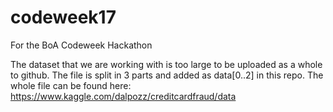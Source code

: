 # codeweek17
For the BoA Codeweek Hackathon

The dataset that we are working with is too large to be uploaded as a whole to github. The file is split in 3 parts and added as data[0..2] in this repo. The whole file can be found here: https://www.kaggle.com/dalpozz/creditcardfraud/data
